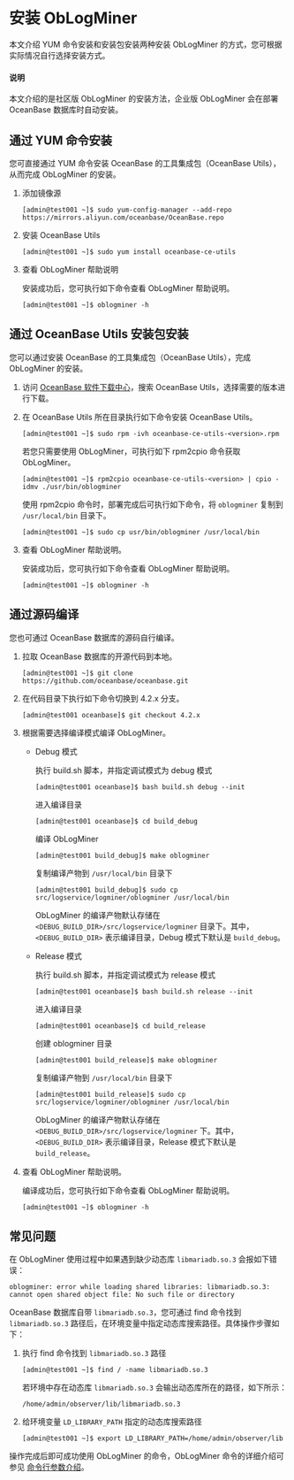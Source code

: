 # 安装 ObLogMiner

本文介绍 YUM 命令安装和安装包安装两种安装 ObLogMiner 的方式，您可根据实际情况自行选择安装方式。

<main id="notice" type='explain'>
  <h4>说明</h4>
  <p>本文介绍的是社区版 ObLogMiner 的安装方法，企业版 ObLogMiner 会在部署 OceanBase 数据库时自动安装。</p>
</main>

## 通过 YUM 命令安装

您可直接通过 YUM 命令安装 OceanBase 的工具集成包（OceanBase Utils），从而完成 ObLogMiner 的安装。

1. 添加镜像源

   ```shell
   [admin@test001 ~]$ sudo yum-config-manager --add-repo https://mirrors.aliyun.com/oceanbase/OceanBase.repo
   ```

2. 安装 OceanBase Utils

   ```shell
   [admin@test001 ~]$ sudo yum install oceanbase-ce-utils
   ```

3. 查看 ObLogMiner 帮助说明

   安装成功后，您可执行如下命令查看 ObLogMiner 帮助说明。

   ```shell
   [admin@test001 ~]$ oblogminer -h
   ```

## 通过 OceanBase Utils 安装包安装

您可以通过安装 OceanBase 的工具集成包（OceanBase Utils），完成 ObLogMiner 的安装。

1. 访问 [OceanBase 软件下载中心](https://www.oceanbase.com/softwarecenter)，搜索 OceanBase Utils，选择需要的版本进行下载。

2. 在 OceanBase Utils 所在目录执行如下命令安装 OceanBase Utils。

   ```shell
   [admin@test001 ~]$ sudo rpm -ivh oceanbase-ce-utils-<version>.rpm
   ```

   若您只需要使用 ObLogMiner，可执行如下 rpm2cpio 命令获取 ObLogMiner。

   ```shell
   [admin@test001 ~]$ rpm2cpio oceanbase-ce-utils-<version> | cpio -idmv ./usr/bin/oblogminer
   ```

   使用 rpm2cpio 命令时，部署完成后可执行如下命令，将 `oblogminer` 复制到 `/usr/local/bin` 目录下。

   ```shell
   [admin@test001 ~]$ sudo cp usr/bin/oblogminer /usr/local/bin
   ```

3. 查看 ObLogMiner 帮助说明。

   安装成功后，您可执行如下命令查看 ObLogMiner 帮助说明。

   ```shell
   [admin@test001 ~]$ oblogminer -h
   ```

## 通过源码编译

您也可通过 OceanBase 数据库的源码自行编译。

1. 拉取 OceanBase 数据库的开源代码到本地。

   ```shell
   [admin@test001 ~]$ git clone https://github.com/oceanbase/oceanbase.git
   ```

2. 在代码目录下执行如下命令切换到 4.2.x 分支。

   ```shell
   [admin@test001 oceanbase]$ git checkout 4.2.x
   ```

3. 根据需要选择编译模式编译 ObLogMiner。

   * Debug 模式

     执行 build.sh 脚本，并指定调试模式为 debug 模式

     ```shell
     [admin@test001 oceanbase]$ bash build.sh debug --init
     ```

     进入编译目录

     ```shell
     [admin@test001 oceanbase]$ cd build_debug
     ```

     编译 ObLogMiner

     ```shell
     [admin@test001 build_debug]$ make oblogminer
     ```

     复制编译产物到 `/usr/local/bin` 目录下

     ```shell
     [admin@test001 build_debug]$ sudo cp src/logservice/logminer/oblogminer /usr/local/bin
     ```

     ObLogMiner 的编译产物默认存储在 `<DEBUG_BUILD_DIR>/src/logservice/logminer` 目录下。其中，`<DEBUG_BUILD_DIR>` 表示编译目录，Debug 模式下默认是 `build_debug`。

   * Release 模式

     执行 build.sh 脚本，并指定调试模式为 release 模式

     ```shell
     [admin@test001 oceanbase]$ bash build.sh release --init
     ```

     进入编译目录

     ```shell
     [admin@test001 oceanbase]$ cd build_release
     ```

     创建 oblogminer 目录

     ```shell
     [admin@test001 build_release]$ make oblogminer
     ```

     复制编译产物到 `/usr/local/bin` 目录下

     ```shell
     [admin@test001 build_release]$ sudo cp src/logservice/logminer/oblogminer /usr/local/bin
     ```

     ObLogMiner 的编译产物默认存储在 `<DEBUG_BUILD_DIR>/src/logservice/logminer` 下。其中，`<DEBUG_BUILD_DIR>` 表示编译目录，Release 模式下默认是 `build_release`。

4. 查看 ObLogMiner 帮助说明。

   编译成功后，您可执行如下命令查看 ObLogMiner 帮助说明。

   ```shell
   [admin@test001 ~]$ oblogminer -h
   ```

## 常见问题

在 ObLogMiner 使用过程中如果遇到缺少动态库 `libmariadb.so.3` 会报如下错误：

```shell
oblogminer: error while loading shared libraries: libmariadb.so.3: cannot open shared object file: No such file or directory
```

OceanBase 数据库自带 `libmariadb.so.3`，您可通过 find 命令找到 `libmariadb.so.3` 路径后，在环境变量中指定动态库搜索路径。具体操作步骤如下：

1. 执行 find 命令找到 `libmariadb.so.3` 路径

   ```shell
   [admin@test001 ~]$ find / -name libmariadb.so.3
   ```

   若环境中存在动态库 `libmariadb.so.3` 会输出动态库所在的路径，如下所示：

   ```shell
   /home/admin/observer/lib/libmariadb.so.3
   ```

2. 给环境变量 `LD_LIBRARY_PATH` 指定的动态库搜索路径

   ```shell
   [admin@test001 ~]$ export LD_LIBRARY_PATH=/home/admin/observer/lib
   ```

操作完成后即可成功使用 ObLogMiner 的命令，ObLogMiner 命令的详细介绍可参见 [命令行参数介绍](300.command-line-parameters.md)。
